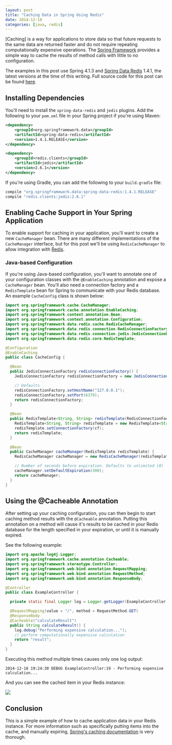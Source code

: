 ```yaml
---
layout: post
title: "Caching Data in Spring Using Redis"
date: 2014-12-18
categories: [java, redis]
---
```


[Caching] is a way for applications to store data so that future requests to the same data are returned faster and do not require repeating computationally expensive operations. The [Spring Framework](http://projects.spring.io/spring-framework/) provides a simple way to cache the results of method calls with little to no configuration.

The examples in this post use Spring 4.1.3 and [Spring Data Redis](http://projects.spring.io/spring-data-redis/) 1.4.1, the latest versions at the time of this writing. Full source code for this post can be found [here](https://github.com/caseyscarborough/spring-redis-caching-example).

## Installing Dependencies

You'll need to install the `spring-data-redis` and `jedis` plugins. Add the following to your `pom.xml` file in your Spring project if you're using Maven:

```xml
<dependency>
    <groupId>org.springframework.data</groupId>
    <artifactId>spring-data-redis</artifactId>
    <version>1.4.1.RELEASE</version>
</dependency>

<dependency>
    <groupId>redis.clients</groupId>
    <artifactId>jedis</artifactId>
    <version>2.6.1</version>
</dependency>
```

If you're using Gradle, you can add the following to your `build.gradle` file:

```java
compile "org.springframework.data:spring-data-redis:1.4.1.RELEASE"
compile "redis.clients:jedis:2.6.1"
```

## Enabling Cache Support in Your Spring Application

To enable support for caching in your application, you'll want to create a new `CacheManager` bean. There are many different implementations of the `CacheManager` interface, but for this post we'll be using `RedisCacheManager` to allow integration with [Redis](http://redis.io/).

### Java-based Configuration

If you're using Java-based configuration, you'll want to annotate one of your configuration classes with the `@EnableCaching` annotation and expose a `CacheManager` bean. You'll also need a connection factory and a `RedisTemplate` bean for Spring to communicate with your Redis database. An example `CacheConfig` class is shown below:

```java
import org.springframework.cache.CacheManager;
import org.springframework.cache.annotation.EnableCaching;
import org.springframework.context.annotation.Bean;
import org.springframework.context.annotation.Configuration;
import org.springframework.data.redis.cache.RedisCacheManager;
import org.springframework.data.redis.connection.RedisConnectionFactory;
import org.springframework.data.redis.connection.jedis.JedisConnectionFactory;
import org.springframework.data.redis.core.RedisTemplate;

@Configuration
@EnableCaching
public class CacheConfig {

  @Bean
  public JedisConnectionFactory redisConnectionFactory() {
    JedisConnectionFactory redisConnectionFactory = new JedisConnectionFactory();

    // Defaults
    redisConnectionFactory.setHostName("127.0.0.1");
    redisConnectionFactory.setPort(6379);
    return redisConnectionFactory;
  }

  @Bean
  public RedisTemplate<String, String> redisTemplate(RedisConnectionFactory cf) {
    RedisTemplate<String, String> redisTemplate = new RedisTemplate<String, String>();
    redisTemplate.setConnectionFactory(cf);
    return redisTemplate;
  }

  @Bean
  public CacheManager cacheManager(RedisTemplate redisTemplate) {
    RedisCacheManager cacheManager = new RedisCacheManager(redisTemplate);

    // Number of seconds before expiration. Defaults to unlimited (0)
    cacheManager.setDefaultExpiration(300);
    return cacheManager;
  }
}
```

## Using the @Cacheable Annotation

After setting up your caching configuration, you can then begin to start caching method results with the `@Cacheable` annotation. Putting this annotation on a method will cause it's results to be cached in your Redis database for the length specified in your expiration, or until it is manually expired.

See the following example:

```java
import org.apache.log4j.Logger;
import org.springframework.cache.annotation.Cacheable;
import org.springframework.stereotype.Controller;
import org.springframework.web.bind.annotation.RequestMapping;
import org.springframework.web.bind.annotation.RequestMethod;
import org.springframework.web.bind.annotation.ResponseBody;

@Controller
public class ExampleController {

  private static final Logger log = Logger.getLogger(ExampleController.class);

  @RequestMapping(value = "/", method = RequestMethod.GET)
  @ResponseBody
  @Cacheable("calculateResult")
  public String calculateResult() {
    log.debug("Performing expensive calculation...");
    // perform computationally expensive calculation
    return "result";
  }
}
```

Executing this method multiple times causes only one log output:

```
2014-12-18 19:24:30 DEBUG ExampleController:19 - Performing expensive calculation...
```

And you can see the cached item in your Redis instance:

![](/assets/images/redis-caching.png)

## Conclusion

This is a simple example of how to cache application data in your Redis instance. For more information such as specifically putting items into the cache, and manually expiring, [Spring's caching documentation](http://docs.spring.io/spring/docs/current/spring-framework-reference/html/cache.html) is very thorough.

